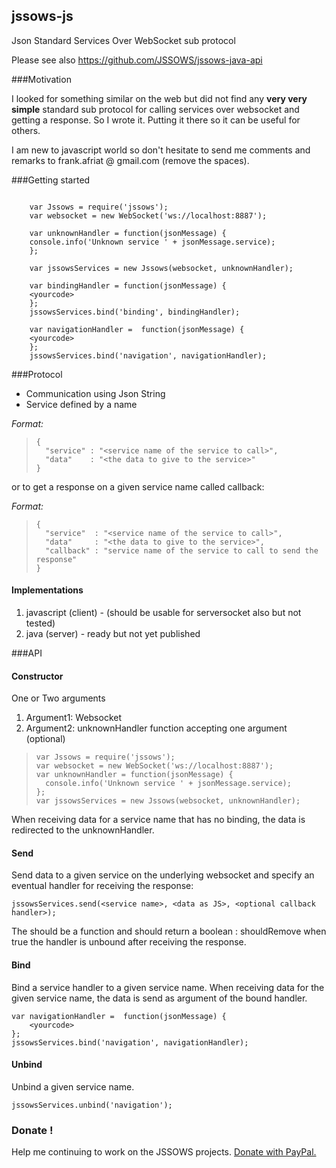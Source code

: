 ## jssows-js
Json Standard Services Over WebSocket sub protocol

Please see also https://github.com/JSSOWS/jssows-java-api

###Motivation

I looked for something similar on the web but did not find any **very very simple** standard sub protocol for calling services over websocket and getting a response. So I wrote it. Putting it there so it can be useful for others.

I am new to javascript world so don't hesitate to send me comments and remarks to frank.afriat @ gmail.com (remove the spaces).


###Getting started

```

    var Jssows = require('jssows');
    var websocket = new WebSocket('ws://localhost:8887');
    
    var unknownHandler = function(jsonMessage) {
    console.info('Unknown service ' + jsonMessage.service);
    };
    
    var jssowsServices = new Jssows(websocket, unknownHandler);
    
    var bindingHandler = function(jsonMessage) {
    <yourcode>
    };
    jssowsServices.bind('binding', bindingHandler);
    
    var navigationHandler =  function(jsonMessage) {
    <yourcode>
    };
    jssowsServices.bind('navigation', navigationHandler);

```
    
###Protocol

* Communication using Json String
* Service defined by a name

*Format:*
>     {
>       "service" : "<service name of the service to call>", 
>       "data"    : "<the data to give to the service>"
>     }

or to get a response on a given service name called callback:

*Format:* 
>     {
>       "service"  : "<service name of the service to call>",
>       "data"     : "<the data to give to the service>",
>       "callback" : "service name of the service to call to send the response"
>     }

#### Implementations
 1. javascript (client) - (should be usable for serversocket also but not tested)
 2. java (server) - ready but not yet published

###API

#### Constructor

One or Two arguments

1. Argument1: Websocket
2. Argument2: unknownHandler function accepting one argument (optional)
    
>     var Jssows = require('jssows');
>     var websocket = new WebSocket('ws://localhost:8887');
>     var unknownHandler = function(jsonMessage) {
>     	console.info('Unknown service ' + jsonMessage.service);
>     };
>     var jssowsServices = new Jssows(websocket, unknownHandler);

When receiving data for a service name that has no binding, the data is redirected to the unknownHandler.

#### Send

Send data to a given service on the underlying websocket and specify an eventual handler for receiving the response:

    jssowsServices.send(<service name>, <data as JS>, <optional callback handler>);

The <optional callback handler> should be a function and should return a boolean : shouldRemove
when true the handler is unbound after receiving the response.

#### Bind

Bind a service handler to a given service name. When receiving data for the given service name, the data is send as argument of the bound handler.

    var navigationHandler =  function(jsonMessage) {
    	<yourcode>
    };
    jssowsServices.bind('navigation', navigationHandler);


#### Unbind

Unbind a given service name.

    jssowsServices.unbind('navigation');


### Donate !

Help me continuing to work on the JSSOWS projects.
[Donate with PayPal.](https://www.paypal.com/cgi-bin/webscr?cmd=_donations&business=YPXUQJM6ACZNG&lc=FR&item_name=JSSOWS&item_number=JSSOWS&currency_code=EUR&bn=PP%2dDonationsBF%3abtn_donateCC_LG%2egif%3aNonHosted)
